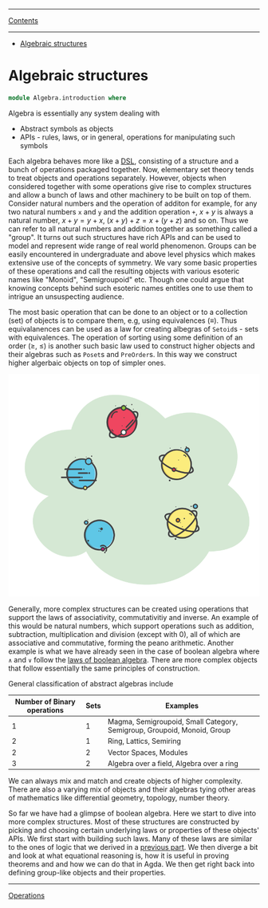 ****
[Contents](contents.html)

<!-- START doctoc generated TOC please keep comment here to allow auto update -->
<!-- DON'T EDIT THIS SECTION, INSTEAD RE-RUN doctoc TO UPDATE -->
****

- [Algebraic structures](#algebraic-structures)

<!-- END doctoc generated TOC please keep comment here to allow auto update -->


# Algebraic structures

```agda
module Algebra.introduction where
```

Algebra is essentially any system dealing with

- Abstract symbols as objects
- APIs - rules, laws, or in general, operations for manipulating such symbols

Each algebra behaves more like a [DSL](https://en.wikipedia.org/wiki/Domain-specific_language), consisting of a structure and a bunch of operations packaged together. Now, elementary set theory tends to treat objects and operations separately. However, objects when considered together with some operations give rise to complex structures and allow a bunch of laws and other machinery to be built on top of them. Consider natural numbers and the operation of additon for example, for any two natural numbers `x` and `y` and the addition operation `+`, $x + y$ is always a natural number, $x + y = y + x$, $(x + y) + z = x + (y + z)$ and so on. Thus we can refer to all natural numbers and addition together as something called a "group". It turns out such structures have rich APIs and can be used to model and represent wide range of real world phenomenon. Groups can be easily encountered in undergraduate and above level physics which makes extensive use of the concepts of symmetry. We vary some basic properties of these operations and call the resulting objects with various esoteric names like "Monoid", "Semigroupoid" etc. Though one could argue that knowing concepts behind such esoteric names entitles one to use them to intrigue an unsuspecting audience.

The most basic operation that can be done to an object or to a collection (set) of objects is to compare them, e.g, using equivalences (≡). Thus equivalanences can be used as a law for creating albegras of `Setoid`s - sets with equivalences. The operation of sorting using some definition of an order (≥, ≤) is another such basic law used to construct higher objects and their algebras such as `Poset`s and `PreOrder`s. In this way we construct higher algerbaic objects on top of simpler ones.

![Fig 1: Magma](./magma.png)

Generally, more complex structures can be created using operations that support the laws of associativity, commutativitiy and inverse. An example of this would be natural numbers, which support operations such as addition, subtraction, multiplication and division (except with 0), all of which are associative and commutative, forming the peano arithmetic. Another example is what we have already seen in the case of boolean algebra where `∧` and `∨` follow the [laws of boolean algebra](./Logic.laws.html). There are more complex objects that follow essentially the same principles of construction.

General classification of abstract algebras include

| Number of Binary operations | Sets | Examples |
| --- | --- | --- |
| 1 | 1 | Magma, Semigroupoid, Small Category, Semigroup, Groupoid, Monoid, Group |
| 2 | 1 | Ring, Lattics, Semiring |
| 2 | 2 | Vector Spaces, Modules |
| 3 | 2 | Algebra over a field, Algebra over a ring |

We can always mix and match and create objects of higher complexity. There are also a varying mix of objects and their algebras tying other areas of mathematics like differential geometry, topology, number theory.

So far we have had a glimpse of boolean algebra. Here we start to dive into more complex structures. Most of these structures are constructed by picking and choosing certain underlying laws or properties of these objects' APIs. We first start with building such laws. Many of these laws are similar to the ones of logic that we derived in a [previous part](./Logic.laws.html/#operations). We then diverge a bit and look at what equational reasoning is, how it is useful in proving theorems and and how we can do that in Agda. We then get right back into defining group-like objects and their properties.

****
[Operations](./Algebra.operations.html)
